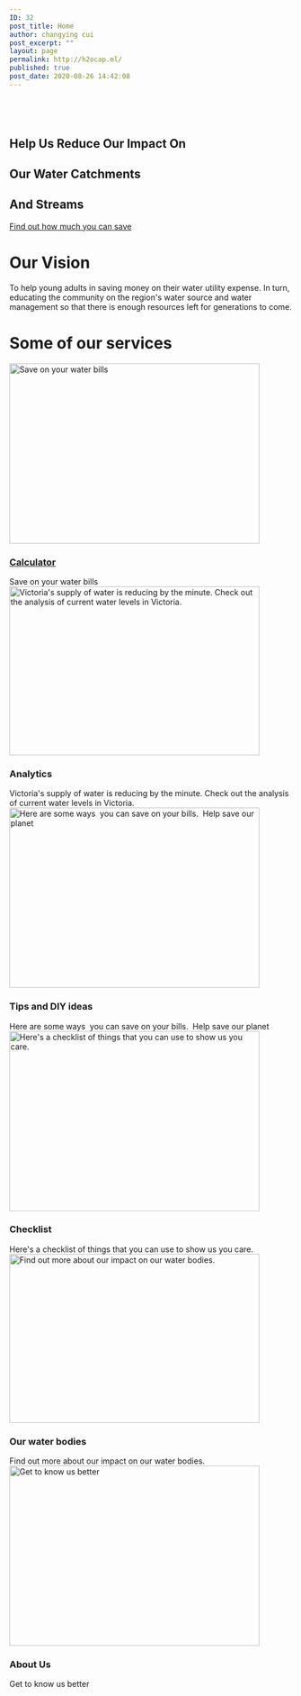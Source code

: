 ```yaml
---
ID: 32
post_title: Home
author: changying cui
post_excerpt: ""
layout: page
permalink: http://h2ocap.ml/
published: true
post_date: 2020-08-26 14:42:08
---
```

<!-- wp:themify-builder/canvas /-->

<!-- wp:paragraph -->
<p></p>
<!-- /wp:paragraph --><!--themify_builder_static--><h2> </h2> <h2><strong>Help Us Reduce </strong><strong>Our Impact On </strong></h2> <h2><strong>Our Water Catchments </strong></h2> <h2><strong>And Streams</strong></h2>
<a href="http://h2ocap.ml/calculator/" > Find out how much you can save </a>

<h1>Our Vision<br/></h1>
To help young adults in saving money on their water utility expense. In turn, educating the community on the region's water source and water management so that there is enough resources left for generations to come.

<h1>Some of our services<br/></h1>
<a href="http://h2ocap.ml/calculator" > <img loading="lazy" src="http://h2ocap.ml/wp-content/uploads/2020/08/concept-economy-with-piggy-bank-calculator_23-2148525309-445x320.jpg" width="445" height="320" title="Calculator" alt="Save on your water bills" /> </a> <h3> <a href="http://h2ocap.ml/calculator" > Calculator </a> </h3> Save on your water bills
<img loading="lazy" src="http://h2ocap.ml/wp-content/uploads/2020/08/chart-2785962_1920-1024x678-445x300.jpg" width="445" height="300" title="Analytics" alt="Victoria&#039;s supply of water is reducing by the minute. Check out the analysis of current water levels in Victoria." /> <h3> Analytics </h3> Victoria's supply of water is reducing by the minute. Check out the analysis of current water levels in Victoria.
<img loading="lazy" src="http://h2ocap.ml/wp-content/uploads/2020/08/diy-617763_1920-1024x683-445x320.jpg" width="445" height="320" title="Tips and DIY ideas" alt="Here are some ways  you can save on your bills.  Help save our planet" /> <h3> Tips and DIY ideas </h3> Here are some ways  you can save on your bills.  Help save our planet
<img loading="lazy" src="http://h2ocap.ml/wp-content/uploads/2020/08/316915-P8VD0O-226-1024x683-445x320.jpg" width="445" height="320" title="Checklist" alt="Here&#039;s a checklist of things that you can use to show us you care." /> <h3> Checklist </h3> Here's a checklist of things that you can use to show us you care.
<img loading="lazy" src="http://h2ocap.ml/wp-content/uploads/2020/08/9312-1024x819-445x300.jpg" width="445" height="300" title="Our water bodies" alt="Find out more about our impact on our water bodies." /> <h3> Our water bodies </h3> Find out more about our impact on our water bodies.
<img loading="lazy" src="http://h2ocap.ml/wp-content/uploads/2020/08/155638-OUET39-141-1024x684-445x320.jpg" width="445" height="320" title="About Us" alt="Get to know us better" /> <h3> About Us </h3> Get to know us better<!--/themify_builder_static-->